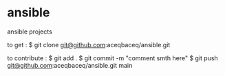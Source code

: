 # ansible
ansible  projects


to get : 
     $ git clone git@github.com:aceqbaceq/ansible.git

to contribute : 
    $ git add .
    $ git commit -m "comment smth here"
    $ git push git@github.com:aceqbaceq/ansible.git main

